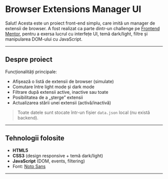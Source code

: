 #  Browser Extensions Manager UI

Salut! 
Acesta este un proiect front-end simplu, care imită un manager de extensii de browser. A fost realizat ca parte dintr-un challenge pe [Frontend Mentor](https://www.frontendmentor.io/), pentru a exersa lucrul cu interfețe UI, temă dark/light, filtre și manipularea DOM-ului cu JavaScript.

---

##  Despre proiect

 Funcționalități principale:
-  Afișează o listă de extensii de browser (simulate)
-  Comutare între light mode și dark mode
-  Filtrare după extensii active, inactive sau toate
-  Posibilitatea de a „șterge” extensii
-  Actualizarea stării unei extensii (activă/inactivă)

> Toate datele sunt stocate într-un fișier `data.json` local (nu există backend).

---

##  Tehnologii folosite

- **HTML5**
- **CSS3** (design responsive + temă dark/light)
- **JavaScript** (DOM, events, filtering)
- Font: [Noto Sans](https://fonts.google.com/specimen/Noto+Sans)

---


